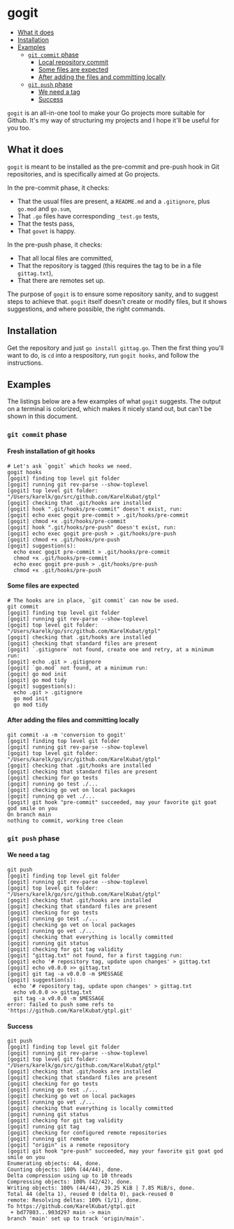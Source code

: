 # gogit

<!-- REMEMBER TO RUN:
  mdtoc --inplace README.md
-->
<!-- toc -->
- [What it does](#what-it-does)
- [Installation](#installation)
- [Examples](#examples)
  - [<code>git commit</code> phase](#git-commit-phase)
    - [Local repository commit](#local-repository-commit)
    - [Some files are expected](#some-files-are-expected)
    - [After adding the files and committing locally](#after-adding-the-files-and-committing-locally)
  - [<code>git push</code> phase](#git-push-phase)
    - [We need a tag](#we-need-a-tag)
    - [Success](#success)
<!-- /toc -->

`gogit` is an all-in-one tool to make your Go projects more suitable for Github. It's my way of structuring my projects and I hope it'll be useful for you too.

## What it does

`gogit` is meant to be installed as the pre-commit and pre-push hook in Git repositories, and is specifically aimed at Go projects.

In the pre-commit phase, it checks:

- That the usual files are present, a `README.md` and a `.gitignore`, plus `go.mod` and `go.sum`,
- That `.go` files have corresponding `_test.go` tests,
- That the tests pass,
- That `govet` is happy.

In the pre-push phase, it checks:

- That all local files are committed,
- That the repository is tagged (this requires the tag to be in a file `gittag.txt`),
- That there are remotes set up.

The purpose of `gogit` is to ensure some repository sanity, and to suggest steps to achieve that. `gogit` itself doesn't create or modify files, but it shows suggestions, and where possible, the right commands.

## Installation

Get the repository and just `go install gittag.go`. Then the first thing you'll want to do, is `cd` into a respository, run `gogit hooks`, and follow the instructions.

## Examples

The listings below are a few examples of what `gogit` suggests. The output on a terminal is colorized, which makes it nicely stand out, but can't be shown in this document.

### `git commit` phase

#### Fresh installation of git hooks

```plain
# Let's ask `gogit` which hooks we need.
gogit hooks
[gogit] finding top level git folder
[gogit] running git rev-parse --show-toplevel
[gogit] top level git folder: "/Users/karelk/go/src/github.com/KarelKubat/gtpl"
[gogit] checking that .git/hooks are installed
[gogit] hook ".git/hooks/pre-commit" doesn't exist, run:
[gogit] echo exec gogit pre-commit > .git/hooks/pre-commit
[gogit] chmod +x .git/hooks/pre-commit
[gogit] hook ".git/hooks/pre-push" doesn't exist, run:
[gogit] echo exec gogit pre-push > .git/hooks/pre-push
[gogit] chmod +x .git/hooks/pre-push
[gogit] suggestion(s):
  echo exec gogit pre-commit > .git/hooks/pre-commit
  chmod +x .git/hooks/pre-commit
  echo exec gogit pre-push > .git/hooks/pre-push
  chmod +x .git/hooks/pre-push
```

#### Some files are expected

```plain
# The hooks are in place, `git commit` can now be used.
git commit
[gogit] finding top level git folder
[gogit] running git rev-parse --show-toplevel
[gogit] top level git folder: "/Users/karelk/go/src/github.com/KarelKubat/gtpl"
[gogit] checking that .git/hooks are installed
[gogit] checking that standard files are present
[gogit] `.gitignore` not found, create one and retry, at a minimum run:
[gogit] echo .git > .gitignore
[gogit] `go.mod` not found, at a minimum run:
[gogit] go mod init
[gogit] go mod tidy
[gogit] suggestion(s):
  echo .git > .gitignore
  go mod init
  go mod tidy
```

#### After adding the files and committing locally

```plain
git commit -a -m 'conversion to gogit'
[gogit] finding top level git folder
[gogit] running git rev-parse --show-toplevel
[gogit] top level git folder: "/Users/karelk/go/src/github.com/KarelKubat/gtpl"
[gogit] checking that .git/hooks are installed
[gogit] checking that standard files are present
[gogit] checking for go tests
[gogit] running go test ./...
[gogit] checking go vet on local packages
[gogit] running go vet ./...
[gogit] git hook "pre-commit" succeeded, may your favorite git goat god smile on you
On branch main
nothing to commit, working tree clean
```

### `git push` phase

#### We need a tag

```plain
git push
[gogit] finding top level git folder
[gogit] running git rev-parse --show-toplevel
[gogit] top level git folder: "/Users/karelk/go/src/github.com/KarelKubat/gtpl"
[gogit] checking that .git/hooks are installed
[gogit] checking that standard files are present
[gogit] checking for go tests
[gogit] running go test ./...
[gogit] checking go vet on local packages
[gogit] running go vet ./...
[gogit] checking that everything is locally committed
[gogit] running git status
[gogit] checking for git tag validity
[gogit] "gittag.txt" not found, for a first tagging run:
[gogit] echo '# repository tag, update upon changes' > gittag.txt
[gogit] echo v0.0.0 >> gittag.txt
[gogit] git tag -a v0.0.0 -m $MESSAGE
[gogit] suggestion(s):
  echo '# repository tag, update upon changes' > gittag.txt
  echo v0.0.0 >> gittag.txt
  git tag -a v0.0.0 -m $MESSAGE
error: failed to push some refs to 'https://github.com/KarelKubat/gtpl.git'
```

#### Success

```plain
git push
[gogit] finding top level git folder
[gogit] running git rev-parse --show-toplevel
[gogit] top level git folder: "/Users/karelk/go/src/github.com/KarelKubat/gtpl"
[gogit] checking that .git/hooks are installed
[gogit] checking that standard files are present
[gogit] checking for go tests
[gogit] running go test ./...
[gogit] checking go vet on local packages
[gogit] running go vet ./...
[gogit] checking that everything is locally committed
[gogit] running git status
[gogit] checking for git tag validity
[gogit] running git tag
[gogit] checking for configured remote repositories
[gogit] running git remote
[gogit] "origin" is a remote repository
[gogit] git hook "pre-push" succeeded, may your favorite git goat god smile on you
Enumerating objects: 44, done.
Counting objects: 100% (44/44), done.
Delta compression using up to 10 threads
Compressing objects: 100% (42/42), done.
Writing objects: 100% (44/44), 39.25 KiB | 7.85 MiB/s, done.
Total 44 (delta 1), reused 0 (delta 0), pack-reused 0
remote: Resolving deltas: 100% (1/1), done.
To https://github.com/KarelKubat/gtpl.git
 + bd77803...903d297 main -> main
branch 'main' set up to track 'origin/main'.
```
